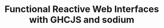 ---
title: Functional Reactive Web Interfaces with GHCJS and sodium
url: http://weblog.luite.com/wordpress/?p=127
authors:
- Luite Stegeman
type: article
tags:
- FRP
- GHCJS
doHaskell-type: extended example
dohaskell-year: 2013
---